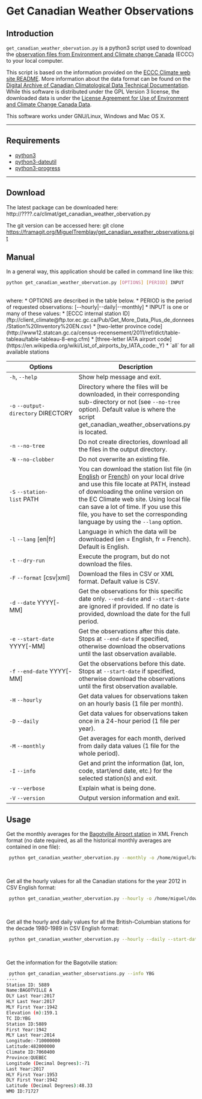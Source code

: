 Get Canadian Weather Observations
=============

Introduction
------------

`get_canadian_weather_obervation.py` is a python3 script used to download the [observation files from Environment and Climate change Canada](http://climate.weather.gc.ca/historical_data/search_historic_data_e.html) (ECCC) to your local computer.

This script is based on the information provided on the [ECCC Climate web site README](ftp://client_climate@ftp.tor.ec.gc.ca/Pub/Get_More_Data_Plus_de_donnees/Readme.txt). More information about the data format can be found on the [Digital Archive of Canadian Climatological Data Technical Documentation](ftp://ftp.tor.ec.gc.ca/Pub/Documentation_Technical/Technical_Documentation.pdf). While this software is distributed under the GPL Version 3 license, the downloaded data is under the [License Agreement for Use of Environment and Climate Change Canada Data](http://climate.weather.gc.ca/prods_servs/attachment1_e.html).

This software works under GNU/Linux, Windows and Mac OS X.
___

Requirements
------------

* [python3](https://www.python.org/downloads/)
* [python3-dateutil](https://pypi.python.org/pypi/python-dateutil)
* [python3-progress](https://pypi.python.org/pypi/progress)

___

Download
--------
The latest package can be downloaded here:
http://????.ca/climat/get_canadian_weather_obervation.py

The git version can be accessed here:
 git clone https://framagit.org/MiguelTremblay/get_canadian_weather_observations.git


Manual
--------

In a general way, this application should be called in command line like this:
```bash
python get_canadian_weather_obervation.py [OPTIONS] [PERIOD] INPUT
```
<br />
where:
* OPTIONS are described in the table below.
* PERIOD is the period of requested observations: [--hourly&#124;--daily&#124;--monthly]
* INPUT is one or many of these values:
 * [ECCC internal station ID](ftp://client_climate@ftp.tor.ec.gc.ca/Pub/Get_More_Data_Plus_de_donnees/Station%20Inventory%20EN.csv)
 * [two-letter province code](http://www12.statcan.gc.ca/census-recensement/2011/ref/dict/table-tableau/table-tableau-8-eng.cfm)
 * [three-letter IATA airport code](https://en.wikipedia.org/wiki/List_of_airports_by_IATA_code:_Y)
 * `all` for all available stations


| Options                                  | Description |
| -------                                  | ------------|
| `-h`, `--help`                           | Show help message and exit.|
| `-o` `--output-directory`&nbsp;DIRECTORY | Directory where the files will be downloaded, in their corresponding sub-directory or not (see `--no-tree` option). Default value is where the script get_canadian_weather_observations.py is located.|
| `-n` `--no-tree`                         | Do not create directories, download all the files in the output directory.|
| `-N` `--no-clobber`                      | Do not overwrite an existing file.|
| `-S` `--station-list`&nbsp;PATH          | You can download the station list file (in [English](ftp://client_climate@ftp.tor.ec.gc.ca/Pub/Get_More_Data_Plus_de_donnees/Station%20Inventory%20EN.csv) or [French](ftp://client_climate@ftp.tor.ec.gc.ca/Pub/Get_More_Data_Plus_de_donnees/R%E9pertoire%20des%20stations%20FR.csv)) on your local drive and use this file locate at PATH, instead of downloading the online version on the EC Climate web site. Using local file can save a lot of time. If you use this file, you have to set the corresponding language by using the `--lang` option.|
| `-l` `--lang` [en&#124;fr]               | Language in which the data will be downloaded (en = English, fr = French). Default is English.|
|`-t`  `--dry-run`                         | Execute the program, but do not download the files.|
|`-F` `--format`&nbsp;[csv&#124;xml]       | Download the files in CSV or XML format. Default value is CSV.|
|`-d` `--date` YYYY[-MM]                   | Get the observations for this specific date only.  `--end-date` and  `--start-date` are ignored if provided. If no date is provided, download the date for the full period.|
|`-e` `--start-date` YYYY[-MM]             | Get the observations after this date. Stops at `--end-date` if specified, otherwise download the observations until the last observation available.|
|`-f` `--end-date` YYYY[-MM]               | Get the observations before this date. Stops at `--start-date` if specified, otherwise download the observations until the first observation available.|
|`-H` `--hourly`                           | Get data values for observations taken on an hourly basis (1 file per month).|
|`-D` `--daily`                            | Get data values for observations taken once in a 24-hour period (1 file per year).|
|`-M` `--monthly`                          | Get averages for each month, derived from daily data values (1 file for the whole period).|
|`-I` `--info`                             | Get and print the information (lat, lon, code, start/end date, etc.) for the selected station(s) and exit.|
|`-v` `--verbose`                          | Explain what is being done.|
|`-V` `--version`                          | Output version information and exit.|

Usage
-----

Get the monthly averages for the [Bagotville Airport station](https://en.wikipedia.org/wiki/CFB_Bagotville) in XML French format (no date required, as all the historical monthly averages are contained in one file):
```bash
 python get_canadian_weather_obervation.py --monthly -o /home/miguel/bagotville -f xml -l fr YBG
```
<br />

Get all the hourly values for all the Canadian stations for the year 2012 in CSV English format:
```bash
 python get_canadian_weather_obervation.py --hourly -o /home/miguel/download --date 2012 all
```
<br />

Get all the hourly and daily values for all the British-Columbian stations for the decade 1980-1989 in CSV English format:
```bash
 python get_canadian_weather_obervation.py --hourly --daily --start-date 1980-01 --end-date 1990-01 -o /home/miguel/download BC
```
<br />

Get the information for the Bagotville station:
```bash
 python get_canadian_weather_observations.py --info YBG
----
Station ID: 5889
Name:BAGOTVILLE A
DLY Last Year:2017
HLY Last Year:2017
MLY First Year:1942
Elevation (m):159.1
TC ID:YBG
Station ID:5889
First Year:1942
MLY Last Year:2014
Longitude:-710000000
Latitude:482000000
Climate ID:7060400
Province:QUEBEC
Longitude (Decimal Degrees):-71
Last Year:2017
HLY First Year:1953
DLY First Year:1942
Latitude (Decimal Degrees):48.33
WMO ID:71727
```

